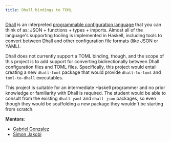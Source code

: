```yaml
---
title: Dhall bindings to TOML
---
```


[Dhall] is an interpreted [programmable configuration language] that you can
think of as: JSON + functions + types + imports.  Almost all of the language's
supporting tooling is implemented in Haskell, including tools to convert between
Dhall and other configuration file formats (like JSON or YAML).

Dhall does not currently support a TOML binding, though, and the scope of this
project is to add support for converting bidirectionally between Dhall
configuration files and TOML files.  Specifically, this project would entail
creating a new `dhall-toml` package that would provide `dhall-to-toml` and
`toml-to-dhall` executables.

This project is suitable for an intermediate Haskell programmer and no prior
knowledge or familiarity with Dhall is required.  The student would be able to
consult from the existing `dhall-yaml` and `dhall-json` packages, so even though
they would be scaffolding a new package they wouldn't be starting from scratch.

**Mentors**:

* [Gabriel Gonzalez](https://github.com/Gabriel439)
* [Simon Jakobi](https://github.com/sjakobi)

[Dhall]: dhall-lang.org/
[programmable configuration language]: https://docs.dhall-lang.org/discussions/Programmable-configuration-files.html
